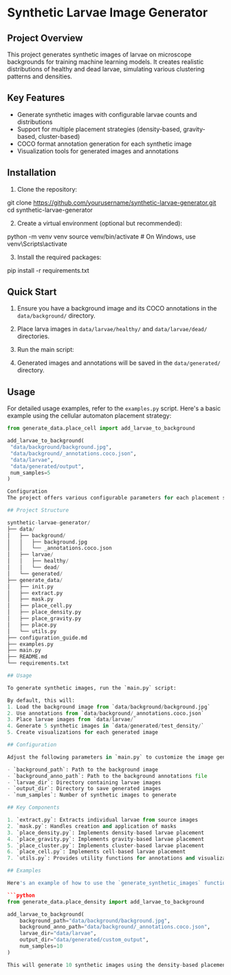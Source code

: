 # Synthetic Larvae Image Generator

## Project Overview

This project generates synthetic images of larvae on microscope backgrounds for training machine learning models. It creates realistic distributions of healthy and dead larvae, simulating various clustering patterns and densities.

## Key Features

- Generate synthetic images with configurable larvae counts and distributions
- Support for multiple placement strategies (density-based, gravity-based, cluster-based)
- COCO format annotation generation for each synthetic image
- Visualization tools for generated images and annotations

## Installation

1. Clone the repository:

git clone https://github.com/yourusername/synthetic-larvae-generator.git
cd synthetic-larvae-generator

2. Create a virtual environment (optional but recommended):

python -m venv venv
source venv/bin/activate  # On Windows, use venv\Scripts\activate

3. Install the required packages:

pip install -r requirements.txt

## Quick Start

1. Ensure you have a background image and its COCO annotations in the `data/background/` directory.
2. Place larva images in `data/larvae/healthy/` and `data/larvae/dead/` directories.
3. Run the main script:

4. Generated images and annotations will be saved in the `data/generated/` directory.

## Usage

For detailed usage examples, refer to the `examples.py` script. Here's a basic example using the cellular automaton placement strategy:

```python
from generate_data.place_cell import add_larvae_to_background

add_larvae_to_background(
 "data/background/background.jpg",
 "data/background/_annotations.coco.json",
 "data/larvae",
 "data/generated/output",
 num_samples=5
)

Configuration
The project offers various configurable parameters for each placement strategy. For a comprehensive guide on these parameters, please refer to the configuration_guide.md file.

## Project Structure

synthetic-larvae-generator/
├── data/
│   ├── background/
│   │   ├── background.jpg
│   │   └── _annotations.coco.json
│   ├── larvae/
│   │   ├── healthy/
│   │   └── dead/
│   └── generated/
├── generate_data/
│   ├── init.py
│   ├── extract.py
│   ├── mask.py
│   ├── place_cell.py
│   ├── place_density.py
│   ├── place_gravity.py
│   ├── place.py
│   └── utils.py
├── configuration_guide.md
├── examples.py
├── main.py
├── README.md
└── requirements.txt

## Usage

To generate synthetic images, run the `main.py` script:

By default, this will:
1. Load the background image from `data/background/background.jpg`
2. Use annotations from `data/background/_annotations.coco.json`
3. Place larvae images from `data/larvae/`
4. Generate 5 synthetic images in `data/generated/test_density/`
5. Create visualizations for each generated image

## Configuration

Adjust the following parameters in `main.py` to customize the image generation:

- `background_path`: Path to the background image
- `background_anno_path`: Path to the background annotations file
- `larvae_dir`: Directory containing larvae images
- `output_dir`: Directory to save generated images
- `num_samples`: Number of synthetic images to generate

## Key Components

1. `extract.py`: Extracts individual larvae from source images
2. `mask.py`: Handles creation and application of masks
3. `place_density.py`: Implements density-based larvae placement
4. `place_gravity.py`: Implements gravity-based larvae placement
5. `place_cluster.py`: Implements cluster-based larvae placement
6. `place_cell.py`: Implements cell-based larvae placement
7. `utils.py`: Provides utility functions for annotations and visualization

## Examples

Here's an example of how to use the `generate_synthetic_images` function:

```python
from generate_data.place_density import add_larvae_to_background

add_larvae_to_background(
    background_path="data/background/background.jpg",
    background_anno_path="data/background/_annotations.coco.json",
    larvae_dir="data/larvae",
    output_dir="data/generated/custom_output",
    num_samples=10
)

This will generate 10 synthetic images using the density-based placement strategy.
